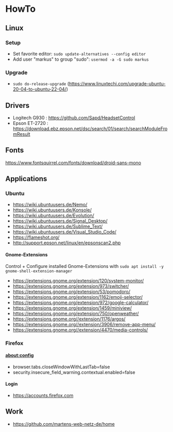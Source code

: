 # HowTo

## Linux

### Setup

- Set favorite editor: `sudo update-alternatives --config editor`
- Add user "markus" to group "sudo": `usermod -a -G sudo markus`

### Upgrade

- `sudo do-release-upgrade` (https://www.linuxtechi.com/upgrade-ubuntu-20-04-to-ubuntu-22-04/)

## Drivers

- Logitech G930 : https://github.com/Sapd/HeadsetControl
- Epson ET-2720 : https://download.ebz.epson.net/dsc/search/01/search/searchModuleFromResult

## Fonts

https://www.fontsquirrel.com/fonts/download/droid-sans-mono

## Applications

### Ubuntu

- https://wiki.ubuntuusers.de/Nemo/
- https://wiki.ubuntuusers.de/Konsole/
- https://wiki.ubuntuusers.de/Evolution/
- https://wiki.ubuntuusers.de/Signal_Desktop/
- https://wiki.ubuntuusers.de/Sublime_Text/
- https://wiki.ubuntuusers.de/Visual_Studio_Code/
- https://flameshot.org/
- http://support.epson.net/linux/en/epsonscan2.php

#### Gnome-Extensions

Control + Configure installed Gnome-Extensions with `sudo apt install -y gnome-shell-extension-manager`

- https://extensions.gnome.org/extension/120/system-monitor/
- https://extensions.gnome.org/extension/973/switcher/
- https://extensions.gnome.org/extension/53/pomodoro/
- https://extensions.gnome.org/extension/1162/emoji-selector/
- https://extensions.gnome.org/extension/972/google-calculator/
- https://extensions.gnome.org/extension/1459/miniview/
- https://extensions.gnome.org/extension/750/openweather/
- https://extensions.gnome.org//extension/1176/argos/
- https://extensions.gnome.org//extension/3906/remove-app-menu/
- https://extensions.gnome.org//extension/4470/media-controls/

### Firefox 

#### [about:config](about:config)

- browser.tabs.closeWindowWithLastTab=false
- security.insecure_field_warning.contextual.enabled=false

#### Login

- https://accounts.firefox.com

## Work

- https://github.com/martens-web-netz-de/home

